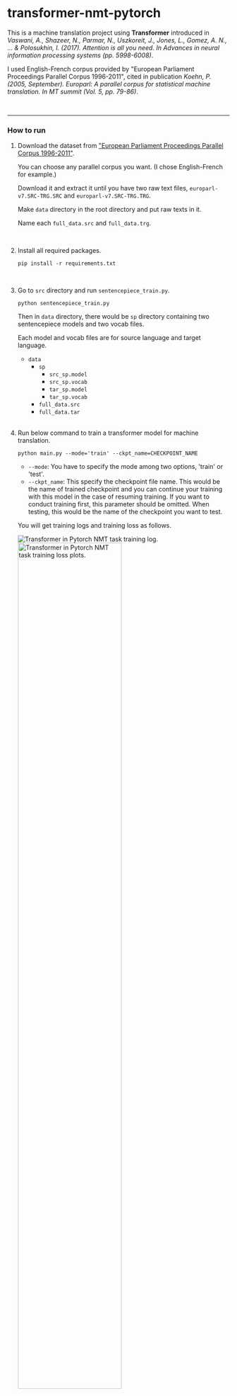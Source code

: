 # transformer-nmt-pytorch
This is a machine translation project using **Transformer** introduced in *Vaswani, A., Shazeer, N., Parmar, N., Uszkoreit, J., Jones, L., Gomez, A. N., ... & Polosukhin, I. (2017). Attention is all you need. In Advances in neural information processing systems (pp. 5998-6008)*.



I used English-French corpus provided by "European Parliament Proceedings Parallel Corpus 1996-2011", cited in publication *Koehn, P. (2005, September). Europarl: A parallel corpus for statistical machine translation. In MT summit (Vol. 5, pp. 79-86)*.

<br/>

---

### How to run

1. Download the dataset from ["European Parliament Proceedings Parallel Corpus 1996-2011"](https://www.statmt.org/europarl/). 
	
   You can choose any parallel corpus you want. (I chose English-French for example.)
   
   Download it and extract it until you have two raw text files, `europarl-v7.SRC-TRG.SRC` and `europarl-v7.SRC-TRG.TRG`.
   
   Make `data` directory in the root directory and put raw texts in it.
   
   Name each `full_data.src` and `full_data.trg`.
   
   <br/>
   
2. Install all required packages.

   ```shell
   pip install -r requirements.txt
   ```

   <br/>

3. Go to `src` directory and run `sentencepiece_train.py`.

   ```shell
   python sentencepiece_train.py
   ```

   Then in `data` directory, there would be `sp` directory containing two sentencepiece models and two vocab files.

   Each model and vocab files are for source language and target language.

   - `data`
     - `sp`
       - `src_sp.model`
       - `src_sp.vocab`
       - `tar_sp.model`
       - `tar_sp.vocab`
     - `full_data.src`
     - `full_data.tar`

   <br/>

4. Run below command to train a transformer model for machine translation.

   ```shell
   python main.py --mode='train' --ckpt_name=CHECKPOINT_NAME
   ```

   - `--mode`: You have to specify the mode among two options, 'train' or 'test'.
   - `--ckpt_name`: This specify the checkpoint file name. This would be the name of trained checkpoint and you can continue your training with this model in the case of resuming training. If you want to conduct training first, this parameter should be omitted. When testing, this would be the name of the checkpoint you want to test.

   You will get training logs and training loss as follows.

   <img src="https://user-images.githubusercontent.com/16731987/81287281-770fa280-909d-11ea-8aa2-6e4c00d36187.png" alt="Transformer in Pytorch NMT task training log."/>

   <img src="https://user-images.githubusercontent.com/16731987/81287862-77f50400-909e-11ea-86ee-f2204e0740cc.png" alt="Transformer in Pytorch NMT task training loss plots." width="70%;"/>

   <br/>

5. Run below command to test the trained model.

   ```shell
   python main.py --mode='test' --ckpt_name=CHECKPOINT_NAME --input=INPUT_TEXT --decode=DECODING_STRATEGY
   ```

   - `--input`: This is an input sequence you want to translate.
   - `--decode`: This makes the decoding algorithm into either greedy method or beam search. Make this parameter 'greedy' or 'beam'. 

   You will get the result as follows.

   <img src="https://user-images.githubusercontent.com/16731987/81287373-9c9cac00-909d-11ea-86a1-7024374c2b3f.png" alt="Transformer in Pytorch NMT task testing result."/>

   <br/>

---
